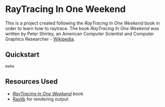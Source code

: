 # RayTracing In One Weekend
This is a project created following the *RayTracing In One Weekend* book in order to learn how to raytrace. The book *RayTracing In One Weekend* was written by Peter Shirley, an American Computer Scientist and Computer Graphics Researcher - [Wikipedia](https://en.wikipedia.org/wiki/Peter_Shirley).

## Quickstart
```
make
```

## Resources Used
- [*RayTracing In One Weekend*](https://raytracing.github.io/books/RayTracingInOneWeekend.html) book
- [Raylib](https://github.com/raysan5/raylib) for rendering output